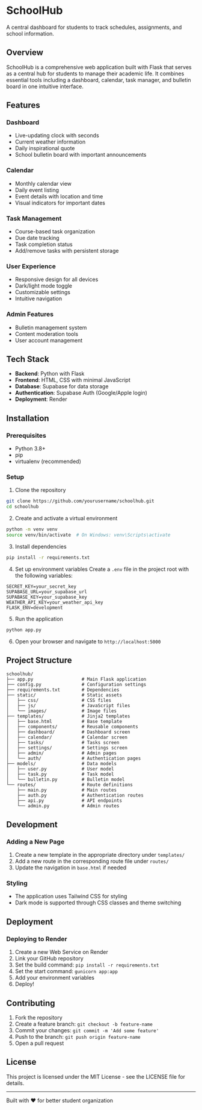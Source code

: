 # SchoolHub

A central dashboard for students to track schedules, assignments, and school information.

## Overview

SchoolHub is a comprehensive web application built with Flask that serves as a central hub for students to manage their academic life. It combines essential tools including a dashboard, calendar, task manager, and bulletin board in one intuitive interface.

## Features

### Dashboard
- Live-updating clock with seconds
- Current weather information
- Daily inspirational quote
- School bulletin board with important announcements

### Calendar
- Monthly calendar view
- Daily event listing
- Event details with location and time
- Visual indicators for important dates

### Task Management
- Course-based task organization
- Due date tracking
- Task completion status
- Add/remove tasks with persistent storage

### User Experience
- Responsive design for all devices
- Dark/light mode toggle
- Customizable settings
- Intuitive navigation

### Admin Features
- Bulletin management system
- Content moderation tools
- User account management

## Tech Stack

- **Backend**: Python with Flask
- **Frontend**: HTML, CSS with minimal JavaScript
- **Database**: Supabase for data storage
- **Authentication**: Supabase Auth (Google/Apple login)
- **Deployment**: Render

## Installation

### Prerequisites
- Python 3.8+
- pip
- virtualenv (recommended)

### Setup

1. Clone the repository
```bash
git clone https://github.com/yourusername/schoolhub.git
cd schoolhub
```

2. Create and activate a virtual environment
```bash
python -m venv venv
source venv/bin/activate  # On Windows: venv\Scripts\activate
```

3. Install dependencies
```bash
pip install -r requirements.txt
```

4. Set up environment variables
Create a `.env` file in the project root with the following variables:
```
SECRET_KEY=your_secret_key
SUPABASE_URL=your_supabase_url
SUPABASE_KEY=your_supabase_key
WEATHER_API_KEY=your_weather_api_key
FLASK_ENV=development
```

5. Run the application
```bash
python app.py
```

6. Open your browser and navigate to `http://localhost:5000`

## Project Structure

```
schoolhub/
├── app.py                  # Main Flask application
├── config.py               # Configuration settings
├── requirements.txt        # Dependencies
├── static/                 # Static assets
│   ├── css/                # CSS files
│   ├── js/                 # JavaScript files
│   └── images/             # Image files
├── templates/              # Jinja2 templates
│   ├── base.html           # Base template
│   ├── components/         # Reusable components
│   ├── dashboard/          # Dashboard screen
│   ├── calendar/           # Calendar screen
│   ├── tasks/              # Tasks screen
│   ├── settings/           # Settings screen
│   ├── admin/              # Admin pages
│   └── auth/               # Authentication pages
├── models/                 # Data models
│   ├── user.py             # User model
│   ├── task.py             # Task model
│   └── bulletin.py         # Bulletin model
└── routes/                 # Route definitions
    ├── main.py             # Main routes
    ├── auth.py             # Authentication routes
    ├── api.py              # API endpoints
    └── admin.py            # Admin routes
```

## Development

### Adding a New Page

1. Create a new template in the appropriate directory under `templates/`
2. Add a new route in the corresponding route file under `routes/`
3. Update the navigation in `base.html` if needed

### Styling

- The application uses Tailwind CSS for styling
- Dark mode is supported through CSS classes and theme switching

## Deployment

### Deploying to Render

1. Create a new Web Service on Render
2. Link your GitHub repository
3. Set the build command: `pip install -r requirements.txt`
4. Set the start command: `gunicorn app:app`
5. Add your environment variables
6. Deploy!

## Contributing

1. Fork the repository
2. Create a feature branch: `git checkout -b feature-name`
3. Commit your changes: `git commit -m 'Add some feature'`
4. Push to the branch: `git push origin feature-name`
5. Open a pull request

## License

This project is licensed under the MIT License - see the LICENSE file for details.

---

Built with ❤️ for better student organization
